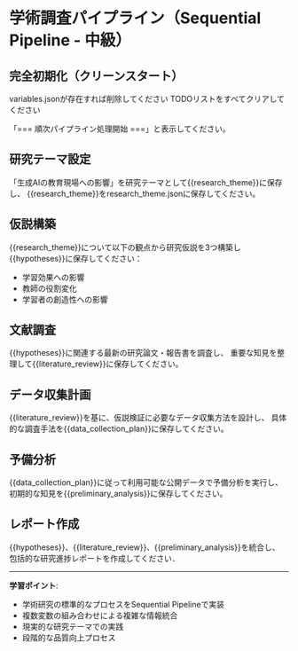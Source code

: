 # 学術調査パイプライン（Sequential Pipeline - 中級）

## 完全初期化（クリーンスタート）

variables.jsonが存在すれば削除してください
TODOリストをすべてクリアしてください

「=== 順次パイプライン処理開始 ===」と表示してください。

## 研究テーマ設定
「生成AIの教育現場への影響」を研究テーマとして{{research_theme}}に保存し、
{{research_theme}}をresearch_theme.jsonに保存してください。

## 仮説構築
{{research_theme}}について以下の観点から研究仮説を3つ構築し{{hypotheses}}に保存してください：
- 学習効果への影響
- 教師の役割変化
- 学習者の創造性への影響

## 文献調査
{{hypotheses}}に関連する最新の研究論文・報告書を調査し、
重要な知見を整理して{{literature_review}}に保存してください。

## データ収集計画
{{literature_review}}を基に、仮説検証に必要なデータ収集方法を設計し、
具体的な調査手法を{{data_collection_plan}}に保存してください。

## 予備分析
{{data_collection_plan}}に従って利用可能な公開データで予備分析を実行し、
初期的な知見を{{preliminary_analysis}}に保存してください。

## レポート作成
{{hypotheses}}、{{literature_review}}、{{preliminary_analysis}}を統合し、
包括的な研究進捗レポートを作成してください．

---

**学習ポイント**:
- 学術研究の標準的なプロセスをSequential Pipelineで実装
- 複数変数の組み合わせによる複雑な情報統合
- 現実的な研究テーマでの実践
- 段階的な品質向上プロセス